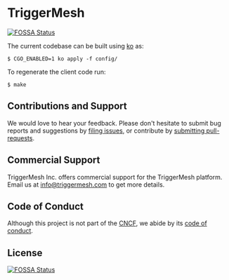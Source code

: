 # TriggerMesh
[![FOSSA Status](https://app.fossa.com/api/projects/git%2Bgithub.com%2Ftriggermesh%2Ftriggermesh.svg?type=shield)](https://app.fossa.com/projects/git%2Bgithub.com%2Ftriggermesh%2Ftriggermesh?ref=badge_shield)


<!-- TODO: add repository description, docs, contribution guidelines, etc. -->

The current codebase can be built using [ko][ko] as:
```shell
$ CGO_ENABLED=1 ko apply -f config/
```

To regenerate the client code run:
```shell
$ make
```

## Contributions and Support

We would love to hear your feedback. Please don't hesitate to submit bug reports and suggestions by [filing
issues][gh-issue], or contribute by [submitting pull-requests][gh-pr].

## Commercial Support

TriggerMesh Inc. offers commercial support for the TriggerMesh platform. Email us at <info@triggermesh.com> to get more
details.

## Code of Conduct

Although this project is not part of the [CNCF][cncf], we abide by its [code of conduct][cncf-conduct].

[gh-issue]: https://github.com/triggermesh/triggermesh/issues
[gh-pr]: https://github.com/triggermesh/triggermesh/pulls

[cncf]: https://www.cncf.io/
[cncf-conduct]: https://github.com/cncf/foundation/blob/master/code-of-conduct.md

[ko]: https://github.com/google/ko


## License
[![FOSSA Status](https://app.fossa.com/api/projects/git%2Bgithub.com%2Ftriggermesh%2Ftriggermesh.svg?type=large)](https://app.fossa.com/projects/git%2Bgithub.com%2Ftriggermesh%2Ftriggermesh?ref=badge_large)